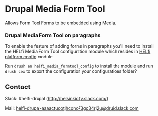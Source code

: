 # Drupal Media Form Tool

Allows Form Tool Forms to be embedded using Media.

### Drupal Media Form Tool on paragraphs

To enable the feature of adding forms in paragraphs you'll need to install the HELfi Media Form Tool configuration module which resides in [HELfi platform config](https://github.com/City-of-Helsinki/drupal-helfi-platform-config) module.

Run `drush en helfi_media_formtool_config` to install the module and run `drush cex` to export the configuration your configurations folder?


## Contact

Slack: #helfi-drupal (http://helsinkicity.slack.com/)

Mail: helfi-drupal-aaaactuootjhcono73gc34rj2u@druid.slack.com
